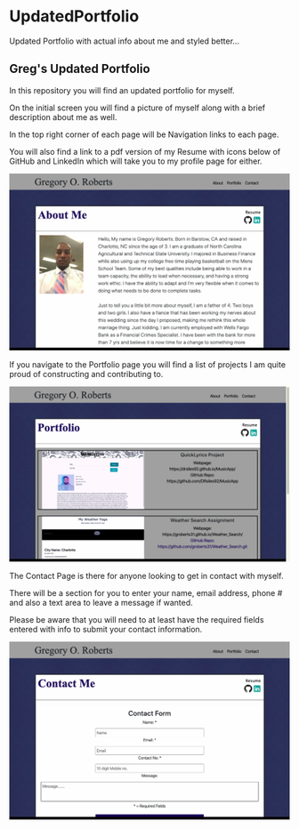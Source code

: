 # UpdatedPortfolio
Updated Portfolio with actual info about me and styled better...

## Greg's Updated Portfolio 

<p>In this repository you will find an updated portfolio for myself.</p>

<p>On the initial screen you will find a picture of myself along with a brief description about me as well.</p>

<p>In the top right corner of each page will be Navigation links to each page.</p>

<p>You will also find a link to a pdf version of my Resume with icons below of GitHub and LinkedIn which will take you to my profile page for either.</p>

![Screenshot](assets/images/port1.png)

<p>If you navigate to the Portfolio page you will find a list of projects I am quite proud of constructing and contributing to.</p>

![Screenshot](assets/images/port2.png)

<p>The Contact Page is there for anyone looking to get in contact with myself.</p>

<p>There will be a section for you to enter your name, email address, phone # and also a text area to leave a message if wanted.</p>

<p>Please be aware that you will need to at least have the required fields entered with info to submit your contact information.</p>

![Screenshot](assets/images/port3.png)